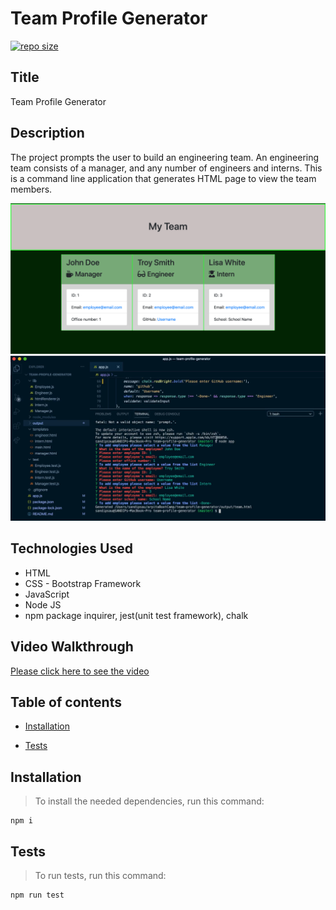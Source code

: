 
# Team Profile Generator

[![repo size](https://img.shields.io/github/repo-size/arpitasau/team-profile-generator)](https://github.com/arpitasau/team-profile-generator)

## Title

Team Profile Generator

## Description

The project prompts the user to build an engineering team. An engineering
team consists of a manager, and any number of engineers and interns.
This is a command line application that generates HTML page to view the team members.

<img src="/assets/teamProfile.png">

<img src="/assets/cli.png">

## Technologies Used
* HTML
* CSS - Bootstrap Framework
* JavaScript
* Node JS
* npm package inquirer, jest(unit test framework), chalk

## Video Walkthrough

<a href="https://drive.google.com/file/d/1qidJLeSnqJ-JVyg0IIlN-enG9bk5NIqG/view?usp=sharing" target="_blank">Please click here to see the video</a>



## Table of contents

* [Installation](#installation)

* [Tests](#tests)


## Installation

>To install the needed dependencies, run this command:

```
npm i
```

## Tests

>To run tests, run this command:

```
npm run test
```

